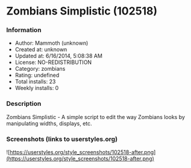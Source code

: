 # Zombians Simplistic (102518)

### Information
- Author: Mammoth (unknown)
- Created at: unknown
- Updated at: 6/16/2014, 5:08:38 AM
- License: NO-REDISTRIBUTION
- Category: zombians
- Rating: undefined
- Total installs: 23
- Weekly installs: 0


### Description
Zombians Simplistic - A simple script to edit the way Zombians looks by manipulating widths, displays, etc.


### Screenshots (links to userstyles.org)
![https://userstyles.org/style_screenshots/102518-after.png](https://userstyles.org/style_screenshots/102518-after.png)


